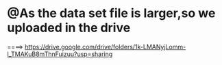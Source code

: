 # @As the data set file is larger,so we uploaded in the drive
====> https://drive.google.com/drive/folders/1k-LMANyjLomm-l_TMAKuB8mThnFuizuu?usp=sharing
